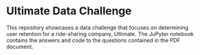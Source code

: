 # Ultimate Data Challenge  
  
This repository showcases a data challenge that focuses on determining user retention for a ride-sharing company, Ultimate. The JuPyter notebook contains the answers and code to the questions contained in the PDF document.
